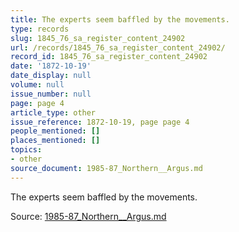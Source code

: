 ```yaml
---
title: The experts seem baffled by the movements.
type: records
slug: 1845_76_sa_register_content_24902
url: /records/1845_76_sa_register_content_24902/
record_id: 1845_76_sa_register_content_24902
date: '1872-10-19'
date_display: null
volume: null
issue_number: null
page: page 4
article_type: other
issue_reference: 1872-10-19, page page 4
people_mentioned: []
places_mentioned: []
topics:
- other
source_document: 1985-87_Northern__Argus.md
---
```


The experts seem baffled by the movements.

Source: [1985-87_Northern__Argus.md](/downloads/markdown/1985-87_Northern__Argus.md)
